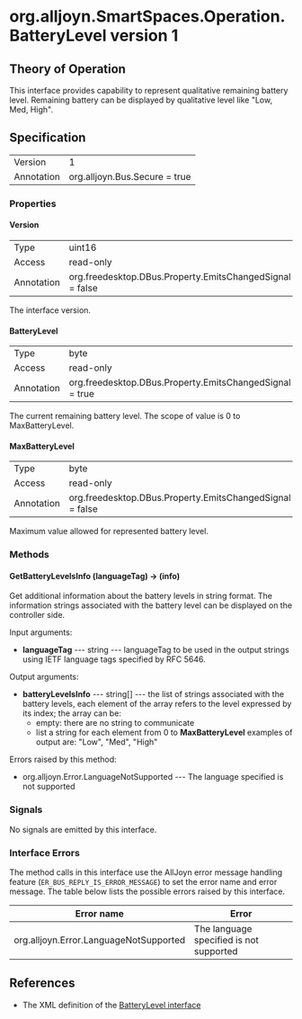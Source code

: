 # org.alljoyn.SmartSpaces.Operation.BatteryLevel version 1

## Theory of Operation

This interface provides capability to represent qualitative remaining
battery level. Remaining battery can be displayed by qualitative level like
"Low, Med, High".

## Specification

|            |                                                                |
|------------|----------------------------------------------------------------|
| Version    | 1                                                              |
| Annotation | org.alljoyn.Bus.Secure = true                                  |

### Properties

#### Version

|            |                                                                |
|------------|----------------------------------------------------------------|
| Type       | uint16                                                         |
| Access     | read-only                                                      |
| Annotation | org.freedesktop.DBus.Property.EmitsChangedSignal = false       |

The interface version.

#### BatteryLevel

|            |                                                                |
|------------|----------------------------------------------------------------|
| Type       | byte                                                           |
| Access     | read-only                                                      |
| Annotation | org.freedesktop.DBus.Property.EmitsChangedSignal = true        |

The current remaining battery level.
The scope of value is 0 to MaxBatteryLevel.

#### MaxBatteryLevel

|            |                                                                |
|------------|----------------------------------------------------------------|
| Type       | byte                                                           |
| Access     | read-only                                                      |
| Annotation | org.freedesktop.DBus.Property.EmitsChangedSignal = false       |

Maximum value allowed for represented battery level.

### Methods

#### GetBatteryLevelsInfo (languageTag) -> (info)

Get additional information about the battery levels in string format.
The information strings associated with the battery level can be displayed
on the controller side.

Input arguments:

  * **languageTag** --- string --- languageTag to be used in the output strings
  using IETF language tags specified by RFC 5646.

Output arguments:

  * **batteryLevelsInfo** --- string[] --- the list of strings
  associated with the battery levels, each element of the array refers
  to the level expressed by its index; the array can be:
    * empty: there are no string to communicate
    * list a string for each element from 0 to **MaxBatteryLevel**
    examples of output are: "Low", "Med", "High"

Errors raised by this method:

  * org.alljoyn.Error.LanguageNotSupported --- The language
  specified is not supported

### Signals

No signals are emitted by this interface.

### Interface Errors

The method calls in this interface use the AllJoyn error message handling
feature (`ER_BUS_REPLY_IS_ERROR_MESSAGE`) to set the error name and error
message. The table below lists the possible errors raised by this interface.

|                          Error name             |                     Error                     |
|-------------------------------------------------|---------------------------------------------- |
| org.alljoyn.Error.LanguageNotSupported          | The language specified is not supported       |

## References

* The XML definition of the [BatteryLevel interface](BatteryLevel-v1.xml)

